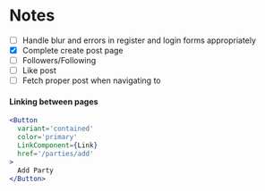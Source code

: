 # Notes

- [ ] Handle blur and errors in register and login forms appropriately
- [x] Complete create post page
- [ ] Followers/Following
- [ ] Like post
- [ ] Fetch proper post when navigating to

#### Linking between pages

```jsx
<Button
  variant='contained'
  color='primary'
  LinkComponent={Link}
  href='/parties/add'
>
  Add Party
</Button>
```
